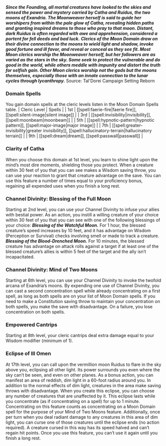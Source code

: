 ***Since the Founding, all mortal creatures have looked to the skies and sensed the power and mystery carried by Catha and Ruidus, the two moons of Exandria. The Moonweaver herself is said to guide her worshipers from within the pale glow of Catha, revealing hidden paths and granting inspired dreams to those who pray to that moon. Distant, dark Ruidus is often regarded with awe and apprehension, considered a portent for fell deeds and bad luck.***
***Clerics of the Moon Domain draw on their divine connection to the moons to wield light and shadow, invoke good fortune and ill favor, and reveal or conceal as they see fit. Most Moon clerics worship the Moonweaver herself, but her followers are as varied as the stars in the sky. Some seek to protect the vulnerable and do good in the world, while others meddle with impunity and distort the truth for selfish gain. Other Moon clerics worship not the gods but the moons themselves, especially those with an innate connection to the lunar cycles through lycanthropy.***
Source: Tal'Dorei Campaign Setting Reborn
### Domain Spells
You gain domain spells at the cleric levels listen in the Moon Domain Spells table.
| Cleric Level | Spells |
| 1st | [[spell:faerie-fire|faerie fire]], [[spell:silent-image|silent image]] |
| 3rd | [[spell:invisibility|invisibility]], [[spell:moonbeam|moonbeam]] |
| 5th | [[spell:hypnotic-pattern|hypnotic pattern]], [[spell:major-image|major image]] |
| 7th | [[spell:greater-invisibility|greater invisibility]], [[spell:hallucinatory-terrain|hallucinatory terrain]] |
| 9th | [[spell:dream|dream]], [[spell:passwall|passwall]] |
### Clarity of Catha
When you choose this domain at 1st level, you learn to shine light upon the mind’s most dire moments, shielding those you protect. When a creature within 30 feet of you that you can see makes a Wisdom saving throw, you can use your reaction to grant that creature advantage on the save.
You can use this feature a number of times equal to your proficiency bonus, regaining all expended uses when you finish a long rest.
### Channel Divinity: Blessing of the Full Moon
Starting at 2nd level, you can use your Channel Divinity to infuse your allies with bestial power. As an action, you instill a willing creature of your choice within 30 feet of you that you can see with one of the following blessings of your choice:
***Blessing of the Watchful Moon.*** For 1 hour, the blessed creature’s speed increases by 10 feet, and it has advantage on Wisdom (Perception or Survival) checks involving smell or made to track a creature.
***Blessing of the Blood-Drenched Moon.*** For 10 minutes, the blessed creature has advantage on attack rolls against a target if at least one of the blessed creature’s allies is within 5 feet of the target and the ally isn’t incapacitated.
### Channel Divinity: Mind of Two Moons
Starting at 6th level, you can use your Channel Divinity to invoke the twofold arcana of Exandria’s moons. By expending one use of Channel Divinity, you can cast a second concentration spell while already concentrating on a first spell, as long as both spells are on your list of Moon Domain spells. If you need to make a Constitution saving throw to maintain your concentration on both spells, you make the save with disadvantage. On a failure, you lose concentration on both spells.
### Empowered Cantrips
Starting at 8th level, your cleric cantrips deal extra damage equal to your Wisdom modifier (minimum of 1).
### Eclipse of Ill Omen
At 17th level, you can call upon the vermillion moon Ruidus to flare in the sky above you, eclipsing all other light. Its power surrounds you even where the sky can’t be seen, and even on other planes. As a bonus action, you can manifest an area of reddish, dim light in a 60-foot radius around you. In addition to the normal effects of dim light, creatures in the area make saving throws with disadvantage. When you create this eclipse, you can choose any number of creatures that are unaffected by it.
This eclipse lasts while you concentrate (as if concentrating on a spell) for up to 1 minute. Concentrating on this feature counts as concentrating on a Moon Domain spell for the purpose of your Mind of Two Moons feature.
Additionally, once per turn when you deal radiant damage to any creatures in this area of dim light, you can curse one of those creatures until the eclipse ends (no action required). A creature cursed in this way has its speed halved and can’t regain hit points.
Once you use this feature, you can’t use it again until you finish a long rest.
